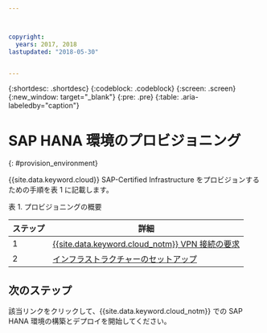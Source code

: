 ```yaml
---



copyright:
  years: 2017, 2018
lastupdated: "2018-05-30"


---
```


{:shortdesc: .shortdesc}
{:codeblock: .codeblock}
{:screen: .screen}
{:new_window: target="_blank"}
{:pre: .pre}
{:table: .aria-labeledby="caption"}


# SAP HANA 環境のプロビジョニング
{: #provision_environment}

{{site.data.keyword.cloud}} SAP-Certified Infrastructure をプロビジョンするための手順を表 1 に記載します。 

表 1. プロビジョニングの概要

| ステップ | 詳細 |
| --- | --- |
| 1 | [{{site.data.keyword.cloud_notm}} VPN 接続の要求](/docs/infrastructure/sap-hana/hana-requesting-setting-up-VPN.html) |
| 2 | [インフラストラクチャーのセットアップ](/docs/infrastructure/sap-hana/hana-setting-up-infrastructure.html) |

## 次のステップ

該当リンクをクリックして、{{site.data.keyword.cloud_notm}} での SAP HANA 環境の構築とデプロイを開始してください。
